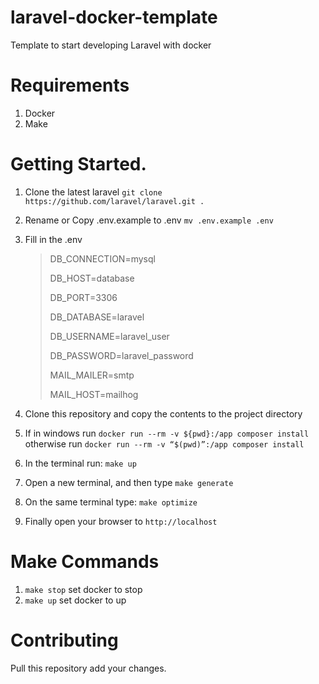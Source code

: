 # laravel-docker-template
Template to start developing Laravel with docker

# Requirements
1. Docker
2. Make

# Getting Started.
1. Clone the latest laravel ``git clone https://github.com/laravel/laravel.git . ``
2. Rename or Copy .env.example to .env ``mv .env.example .env``
3. Fill in the .env
   > DB_CONNECTION=mysql
   > 
   > DB_HOST=database
   >
   > DB_PORT=3306
   >
   > DB_DATABASE=laravel
   >
   > DB_USERNAME=laravel_user
   >
   > DB_PASSWORD=laravel_password
   >
   > MAIL_MAILER=smtp
   >
   > MAIL_HOST=mailhog

4. Clone this repository and copy the contents to the project directory
5. If in windows run
     ``docker run --rm -v ${pwd}:/app composer install``
   otherwise run
     ``docker run --rm -v “$(pwd)”:/app composer install``
6. In the terminal run: ``make up``
7. Open a new terminal, and then type ``make generate``
9. On the same terminal type: ``make optimize``
10. Finally open your browser to ``http://localhost``

# Make Commands
1. `` make stop `` set docker to stop
4. `` make up `` set docker to up

# Contributing
Pull this repository add your changes.
